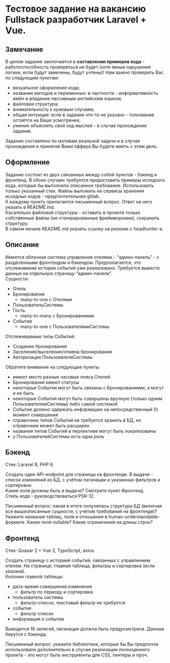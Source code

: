 # Тестовое задание на вакансию Fullstack разработчик Laravel \+ Vue.

## Замечание

В целом задание заключается в **составлении примеров кода** \- работоспособность проверяться не будет (хотя явные нарушения логики, если будут замечены, будут учтены)\! Нам важно проверить Вас по следующим пунктам:

* визуальное оформление кода;  
* названия методов и переменных: в частности \- информативность имён и владение пассивным английским языком;  
* файловая структура;  
* внимательность к краевым случаям;  
* общая интуиция: если в задании что-то не указано \- толкование остаётся на Ваше усмотрение;  
* умение объяснять свой ход мыслей \- в случае прохождения задания.

Задание составлено по мотивам реальной задачи и в случае прохождения и принятия Вами оффера Вы будете иметь с этим дело.

## Оформление

Задание состоит из двух связанных между собой пунктов \- бэкенд и фронтенд. В обоих случаях требуется предоставить примеры исходного кода, которые бы выполняли описанное требование. Использовать только указанный стек. Файлы выложить на сервисы хранения исходных кодов \- предпочтительнее gitlab.  
К каждому пункту прилагается письменный вопрос. Ответ на него указать в README.md.  
Касательно файловой структуры \- оставить в проекте только собственные файлы (не сгенерированные фреймворками), сохранить структуру.  
В самом начале README.md указать ссылку на резюме с headhunter-а.

## Описание

Имеется облачная система управления отелями \- “админ-панель” \- с разделёнными фронтендом и бэкендом. Предполагается, что отслеживание истории событий уже реализовано. Требуется вывести данные на отдельную страницу “админ-панели”.  
Сущности:

* Отель  
* Бронирование  
  * many-to-one с Отелями  
* ПользовательСистемы  
* Гость  
  * many-to-many с Бронированиями  
* Событие  
  * many-to-one с ПользователямиСистемы

Отслеживаемые типы Событий:

* Создание бронирования  
* Заселение/выселение/отмена бронирования  
* Авторизация ПользователяСистемы

Обратите внимание на следующие пункты:

* имеют место разные часовые пояса Отелей  
* Бронирования имеют статусы  
* некоторые События могут быть связаны с Бронированиями, а могут и не быть  
* некоторые События могут быть совершены вручную (только одним ПользователемСистемы) либо самой системой  
* Событие должно одержать информацию на непосредственный (\!) момент совершения  
* справочник типов Событий не требуется хранить в БД, но справочник может быть расширен  
* названия типов Событий в перпективе могут быть локализованы  
* у ПользователейСистемы есть одна роль  

## Бэкенд

Стек: Laravel 8, PHP 8\.

Создать один API-endpoint для страницы на фронтенде. В выдаче \- список изменений из БД, с учётом пагинации и указанных фильтров и сортировки.  
Какие поля должны быть в выдаче? Смотрите пункт Фронтенд.  
Стиль кода \- руководствоваться PSR-12.

Письменный вопрос: какая в итоге получилась структура БД (включая все вышеописанные сущности, с учётом требований на фронтенде)? Укажите названия таблиц, поля и отношения в human-understandable-формате. Какие поля nullable? Какие ограничения на длины строк?

## Фронтенд

Стек: Quasar 2 \+ Vue 3, TypeScript, axios.

Создать страницу с историей событий, связанных с управлением отелем. На странице: главная таблица, фильтры и сортировка (если указана).  
Колонки главной таблицы:

* дата-время совершения изменения  
  * фильтр по периоду и сортировка  
* пользователь системы  
  * фильтр-список; текстовый фильтр не требуется  
* событие  
  * фильтр-список  
* информация о событии

Выводится 16 записей, пагинация должна быть предусмотрена. Данные берутся с бэкенда.

Письменный вопрос: укажите библиотеки, которые бы Вы предпочли использовали дополнительно в случае реализации полноценного проекта \- это могут быть инструменты для CSS, линтеры и проч.
